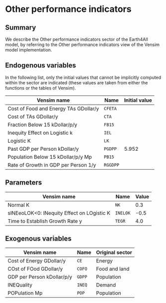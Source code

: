 # Other performance indicators
## Summary
We describe the Other performance indicators sector of the Earth4All model, by referring to the Other performance indicators view of the Vensim model implementation.

## Endogenous variables

In the following list, only the initial values that cannot be implicitly computed within the sector are indicated (these values are taken from either the functions or the tables of Vensim).

| Vensim name | Name | Initial value |
| --- | --- | --- |
| Cost of Food and Energy TAs GDollar/y | `CFETA` |  |
| Cost of TAs GDollar/y | `CTA` |  |
| Fraction Below 15 kDollar/p/y | `FB15` |  |
| Inequity Effect on Logistic k | `IEL` |  |
| Logistic K | `LK` |  |
| Past GDP per Person kDollar/y | `PGDPP` | 5.952 |
| Population Below 15 kDollar/p/y Mp | `PB15` |  |
| Rate of Growth in GDP per Person 1/y | `RGGDPP` |  |

## Parameters

| Vensim name | Name | Value |
| --- | --- | --- |
| Normal K | `NK` | 0.3 |
| sINEeoLOK<0: INequity Effect on LOgistic K | `INELOK` | -0.5 |
| Time to Establish Growth Rate y | `TEGR` | 4.0 |

## Exogenous variables

| Vensim name | Name | Original sector |
| --- | --- | --- |
| Cost of Energy GDollar/y | `CE` | Energy |
| COst of FOod GDollar/y | `COFO` | Food and land |
| GDP per Person kDollar/p/y | `GDPP` | Population |
| INEQuality | `INEQ` | Demand |
| POPulation Mp | `POP` | Population |
